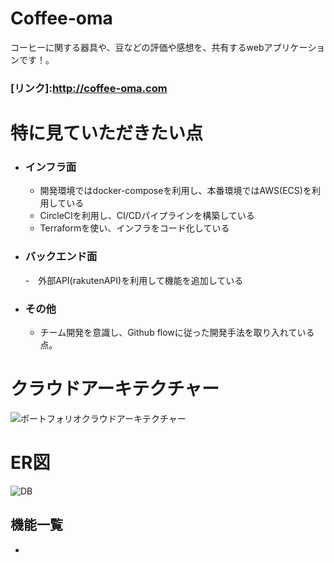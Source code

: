 # Coffee-oma

コーヒーに関する器具や、豆などの評価や感想を、共有するwebアプリケーションです！。

### [リンク]:http://coffee-oma.com






# 特に見ていただきたい点
- ### インフラ面
  - 開発環境ではdocker-composeを利用し、本番環境ではAWS(ECS)を利用している
  - CircleCIを利用し、CI/CDパイプラインを構築している
  - Terraformを使い、インフラをコード化している
- ### バックエンド面
  -　外部API(rakutenAPI)を利用して機能を追加している
- ### その他
  - チーム開発を意識し、Github flowに従った開発手法を取り入れている点。

# クラウドアーキテクチャー
![ポートフォリオクラウドアーキテクチャー](https://user-images.githubusercontent.com/48266893/100878050-0292ca00-34ed-11eb-94c6-137fb8bdfb9b.png)


# ER図
![DB](https://user-images.githubusercontent.com/48266893/100460240-36937700-310a-11eb-8cd0-4a8aa7b1ea76.png)

## 機能一覧
-

